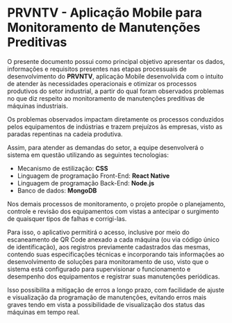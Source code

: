 # PRVNTV - Aplicação Mobile para Monitoramento de Manutenções Preditivas

O presente documento possui como principal objetivo apresentar os dados, informações e requisitos presentes nas etapas processuais de desenvolvimento do **PRVNTV**,
aplicação Mobile desenvolvida com o intuito de atender às necessidades operacionais e otimizar os processos produtivos do setor industrial, a partir do qual foram 
observados problemas no que diz respeito ao monitoramento de manutenções preditivas de máquinas industriais.

Os problemas observados impactam diretamente os processos conduzidos pelos equipamentos de indústrias e trazem prejuízos às empresas, visto as paradas repentinas na cadeia produtiva.

Assim, para atender as demandas do setor, a equipe desenvolverá o sistema em questão utilizando as seguintes tecnologias:

- Mecanismo de estilização: **CSS**
- Linguagem de programação Front-End: **React Native**
- Linguagem de programação Back-End: **Node.js**
- Banco de dados: **MongoDB**

Nos demais processos de monitoramento, o projeto propõe o planejamento, controle e revisão dos equipamentos com vistas a antecipar o surgimento de quaisquer tipos de falhas e corrigi-las.

Para isso, o aplicativo permitirá o acesso, inclusive por meio do escaneamento de QR Code anexado a cada máquina (ou via código único de identificação), aos registros previamente cadastrados 
das mesmas, contendo suas especificações técnicas e incorporando tais informações ao desenvolvimento de soluções para monitoramento de uso, visto que o sistema está configurado 
para supervisionar o funcionamento e desempenho dos equipamentos e registrar suas manutenções periódicas.

Isso possibilita a mitigação de erros a longo prazo, com facilidade de ajuste e visualização da programação de manutenções, evitando erros mais graves tendo em vista a possibilidade de visualização dos status das máquinas em tempo real.
